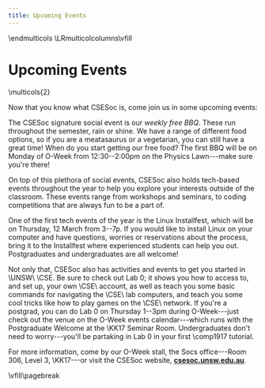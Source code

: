 ```yaml
---
title: Upcoming Events
---
```


\endmulticols
\LRmulticolcolumns\vfill

Upcoming Events
===============

\multicols{2}

Now that you know what CSESoc is, come join us in some upcoming
events:

The CSESoc signature social event is our _weekly free BBQ_.  These run
throughout the semester, rain or shine.  We have a range of different food
options, so if you are a meatasaurus or a vegetarian, you can still have a
great time!  When do you start getting our free food?  The first BBQ will be
on Monday of O-Week from 12:30--2:00pm on the Physics Lawn---make sure you're
there!

On top of this plethora of social events, CSESoc also holds tech-based events
throughout the year to help you explore your interests outside of the
classroom.  These events range from workshops and seminars, to coding
competitions that are always fun to be a part of.

One of the first tech events of the year is the Linux Installfest, which will
be on Thursday, 12 March from 3--7p.  If you would like to install Linux on
your computer and have questions, worries or reservations about the process,
bring it to the Installfest where experienced students can help you out.
Postgraduates and undergraduates are all welcome!

Not only that, CSESoc also has activities and events to get you started in
\UNSW\ \CSE.  Be sure to check out Lab 0; it shows you how to access to, and
set up, your own \CSE\ account, as well as teach you some basic commands for
navigating the \CSE\ lab computers, and teach you some cool tricks like how to
play games on the \CSE\ network.  If you're a postgrad, you can do Lab 0 on
Thursday 1--3pm during O-Week---just check out the venue on the O-Week events
calendar---which runs with the Postgraduate Welcome at the \KK17 Seminar Room.
Undergraduates don't need to worry---you'll be partaking in Lab 0 in your
first \comp1917 tutorial.

For more information, come by our O-Week stall, the Socs office---Room 306,
Level 3, \KK17---or visit the CSESoc website, __[csesoc.unsw.edu.au][csesoc]__.

[csesoc]: https://www.csesoc.unsw.edu.au/

\vfill\pagebreak
